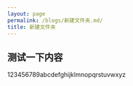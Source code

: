 ```yaml
---
layout: page
permalink: /blogs/新建文件夹.md/
title: 新建文件夹
---
```


## 测试一下内容

123456789abcdefghijklmnopqrstuvwxyz

